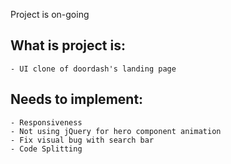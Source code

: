 Project is on-going

## What is project is:
    - UI clone of doordash's landing page

## Needs to implement:
    - Responsiveness
    - Not using jQuery for hero component animation
    - Fix visual bug with search bar
    - Code Splitting